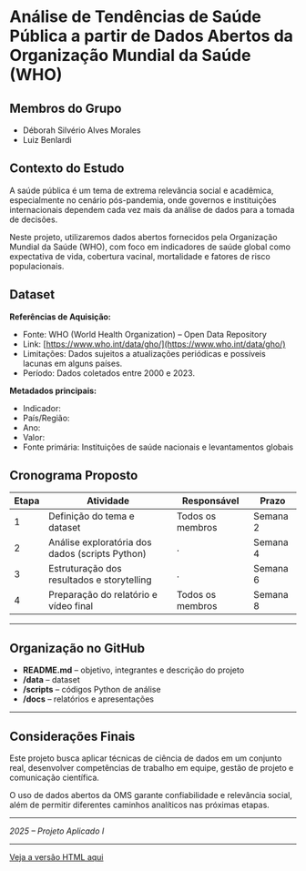 
# Análise de Tendências de Saúde Pública a partir de Dados Abertos da Organização Mundial da Saúde (WHO)

## Membros do Grupo  
- Déborah Silvério Alves Morales  
- Luiz Benlardi  

## Contexto do Estudo  
A saúde pública é um tema de extrema relevância social e acadêmica, especialmente no cenário pós-pandemia, onde governos e instituições internacionais dependem cada vez mais da análise de dados para a tomada de decisões.

Neste projeto, utilizaremos dados abertos fornecidos pela Organização Mundial da Saúde (WHO), com foco em indicadores de saúde global como expectativa de vida, cobertura vacinal, mortalidade e fatores de risco populacionais.

## Dataset  

**Referências de Aquisição:**  
- Fonte: WHO (World Health Organization) – Open Data Repository  
- Link: [https://www.who.int/data/gho/](https://www.who.int/data/gho/)  
- Limitações: Dados sujeitos a atualizações periódicas e possíveis lacunas em alguns países.  
- Período: Dados coletados entre 2000 e 2023.  

**Metadados principais:**  
- Indicador: 
- País/Região:  
- Ano:
- Valor:  
- Fonte primária: Instituições de saúde nacionais e levantamentos globais  

## Cronograma Proposto  


| Etapa | Atividade                                  | Responsável        | Prazo     |
|-------|---------------------------------------------|-------------------|-----------|
| 1     | Definição do tema e dataset                 | Todos os membros  | Semana 2  |
| 2     | Análise exploratória dos dados (scripts Python) | . | Semana 4  |
| 3     | Estruturação dos resultados e storytelling  | . | Semana 6  |
| 4     | Preparação do relatório e vídeo final       | Todos os membros  | Semana 8  |

---

## Organização no GitHub  

- **README.md** – objetivo, integrantes e descrição do projeto  
- **/data** – dataset  
- **/scripts** – códigos Python de análise  
- **/docs** – relatórios e apresentações  

---

## Considerações Finais  

Este projeto busca aplicar técnicas de ciência de dados em um conjunto real, desenvolver competências de trabalho em equipe, gestão de projeto e comunicação científica.  

O uso de dados abertos da OMS garante confiabilidade e relevância social, além de permitir diferentes caminhos analíticos nas próximas etapas.  

---

*2025 – Projeto Aplicado I*

---

[Veja a versão HTML aqui](https://httpsdebs.github.io/Projeto_Aplicado_I/projetoaplicadoI.html)
